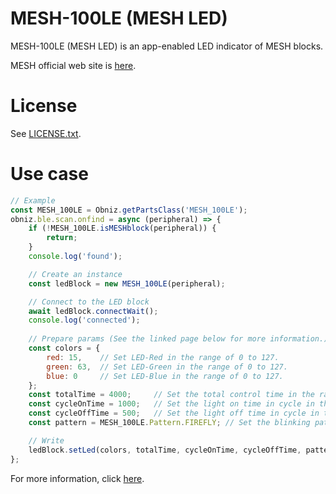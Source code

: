 # MESH-100LE (MESH LED)
MESH-100LE (MESH LED) is an app-enabled LED indicator of MESH blocks.

MESH official web site is [here](https://meshprj.com/).

# License
See [LICENSE.txt]().

# Use case

```javascript
// Example
const MESH_100LE = Obniz.getPartsClass('MESH_100LE');
obniz.ble.scan.onfind = async (peripheral) => {
    if (!MESH_100LE.isMESHblock(peripheral)) {
        return;
    }
    console.log('found');

    // Create an instance
    const ledBlock = new MESH_100LE(peripheral);

    // Connect to the LED block
    await ledBlock.connectWait();
    console.log('connected');
    
    // Prepare params (See the linked page below for more information.)
    const colors = {
        red: 15,    // Set LED-Red in the range of 0 to 127.
        green: 63,  // Set LED-Green in the range of 0 to 127.
        blue: 0     // Set LED-Blue in the range of 0 to 127.
    };
    const totalTime = 4000;     // Set the total control time in the range of 0 to 65,535[ms].
    const cycleOnTime = 1000;   // Set the light on time in cycle in the range of 0 to 65,535[ms].
    const cycleOffTime = 500;   // Set the light off time in cycle in the range of 0 to 65,535[ms].
    const pattern = MESH_100LE.Pattern.FIREFLY; // Set the blinking pattern to blink or firefly.

    // Write
    ledBlock.setLed(colors, totalTime, cycleOnTime, cycleOffTime, pattern);
};

```

For more information, click [here](https://developer.meshprj.com/).
